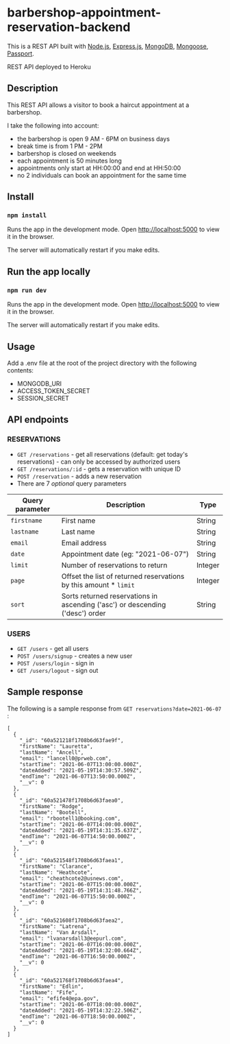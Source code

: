 
# barbershop-appointment-reservation-backend
This is a REST API built with [Node.js](https://nodejs.org/), [Express.js](https://expressjs.com/), [MongoDB](https://www.mongodb.com/), [Mongoose](https://mongoosejs.com/), [Passport](http://www.passportjs.org/docs/).

REST API deployed to Heroku 


## Description
This REST API allows a visitor to book a haircut appointment at a barbershop. 

I take the following into account:
- the barbershop is open 9 AM - 6PM on business days
- break time is from 1 PM - 2PM
- barbershop is closed on weekends
- each appointment is 50 minutes long
- appointments only start at HH:00:00 and end at HH:50:00
- no 2 individuals can book an appointment for the same time

## Install
### `npm install`
Runs the app in the development mode.
Open [http://localhost:5000](http://localhost:5000) to view it in the browser.

The server will automatically restart if you make edits.

## Run the app locally
### `npm run dev`
Runs the app in the development mode.
Open [http://localhost:5000](http://localhost:5000) to view it in the browser.

The server will automatically restart if you make edits.

## Usage
Add a .env file at the root of the project directory with the following contents:
 - MONGODB_URI 
 - ACCESS_TOKEN_SECRET
 - SESSION_SECRET


## API endpoints
### RESERVATIONS

 - `GET /reservations` - get all reservations (default: get today's reservations) -  can only be accessed by authorized users
 - `GET /reservations/:id` - gets a reservation with unique ID
 - `POST /reservation` - adds a new reservation
 - There are 7 *optional* query parameters

| Query parameter  	|  Description 	|   Type	|
|---	|---	|---	|
| `firstname`  	| First name 	| String 	|
| `lastname`  	| Last name	| String 	|
| `email`  	|  Email address 	| String 	|
| `date`  	|   Appointment date (eg: "2021-06-07")	| String 	|
| `limit`  	|  Number of reservations to return 	| Integer  	|
| `page`  	|  Offset the list of returned reservations by this amount * `limit` 	| Integer  	|
| `sort`  	|  Sorts returned reservations in ascending ('asc') or descending ('desc') order 	| String  	|


### USERS

 - `GET /users` - get all users
 - `POST /users/signup` - creates a new user
 - `POST /users/login` - sign in 
 - `GET /users/logout` - sign out

## Sample response
The following is a sample response from  `GET reservations?date=2021-06-07` :
```
[
  {
    "_id": "60a521218f1708b6d63fae9f",
    "firstName": "Lauretta",
    "lastName": "Ancell",
    "email": "lancell0@prweb.com",
    "startTime": "2021-06-07T13:00:00.000Z",
    "dateAdded": "2021-05-19T14:30:57.509Z",
    "endTime": "2021-06-07T13:50:00.000Z",
    "__v": 0
  },
  {
    "_id": "60a521478f1708b6d63faea0",
    "firstName": "Rodge",
    "lastName": "Bootell",
    "email": "rbootell1@booking.com",
    "startTime": "2021-06-07T14:00:00.000Z",
    "dateAdded": "2021-05-19T14:31:35.637Z",
    "endTime": "2021-06-07T14:50:00.000Z",
    "__v": 0
  },
  {
    "_id": "60a521548f1708b6d63faea1",
    "firstName": "Clarance",
    "lastName": "Heathcote",
    "email": "cheathcote2@usnews.com",
    "startTime": "2021-06-07T15:00:00.000Z",
    "dateAdded": "2021-05-19T14:31:48.766Z",
    "endTime": "2021-06-07T15:50:00.000Z",
    "__v": 0
  },
  {
    "_id": "60a521608f1708b6d63faea2",
    "firstName": "Latrena",
    "lastName": "Van Arsdall",
    "email": "lvanarsdall3@eepurl.com",
    "startTime": "2021-06-07T16:00:00.000Z",
    "dateAdded": "2021-05-19T14:32:00.664Z",
    "endTime": "2021-06-07T16:50:00.000Z",
    "__v": 0
  },
  {
    "_id": "60a521768f1708b6d63faea4",
    "firstName": "Edlin",
    "lastName": "Fife",
    "email": "efife4@epa.gov",
    "startTime": "2021-06-07T18:00:00.000Z",
    "dateAdded": "2021-05-19T14:32:22.506Z",
    "endTime": "2021-06-07T18:50:00.000Z",
    "__v": 0
  }
]
```
